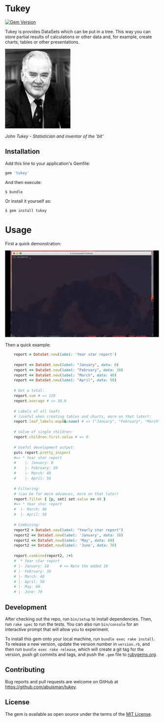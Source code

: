 # Tukey

[![Gem Version](https://badge.fury.io/rb/tukey.svg)](https://badge.fury.io/rb/tukey)

Tukey is provides DataSets which can be put in a tree. This way you can store partial results of calculations or other data and, for example, create charts, tables or other presentations.

![John Tukey - Statistician and inventor of the 'bit'](John_Tukey.jpg)

*John Tukey - Statistician and inventor of the 'bit'*

## Installation

Add this line to your application's Gemfile:

```ruby
gem 'tukey'
```

And then execute:

    $ bundle

Or install it yourself as:

    $ gem install tukey

# Usage

First a quick demonstration:

![screencast](Tukey.gif)


Then a quick example:

```ruby
    report = DataSet.new(label: 'Year star report')

    report << DataSet.new(label: "January", data: 0)
    report << DataSet.new(label: "February", data: 30)
    report << DataSet.new(label: "March", data: 40)
    report << DataSet.new(label: "April", data: 50)

    # Get a total:
    report.sum # => 120
    report.average # => 30.0

    # Labels of all leafs
    # (useful when creating tables and charts, more on that later):
    report.leaf_labels.map(&:name) # => ["January", "February", "March", "April"]

    # Value of single children:
    report.children.first.value # => 0

    # Useful development output:
    puts report.pretty_inspect
    #=> * Year star report
    #    |- January: 0
    #    |- February: 30
    #    |- March: 40
    #    |- April: 50

    # Filtering:
    # (can be far more advances, more on that later)
    report.filter { |p, set| set.value >= 40 }
    #=> * Year star report
    #  |- March: 40
    #  |- April: 50

    # Combining:
    report2 = DataSet.new(label: "Yearly star report")
    report2 << DataSet.new(label: 'January', data: 10)
    report2 << DataSet.new(label: 'May', data: 60)
    report2 << DataSet.new(label: 'June', data: 70)

    report.combine(report2, :+)
    #  * Year star report
    # |- January: 10     # <= Note the added 10
    # |- February: 30
    # |- March: 40
    # |- April: 50
    # |- May: 60
    # |- June: 70
```

## Development

After checking out the repo, run `bin/setup` to install dependencies. Then, run `rake spec` to run the tests. You can also run `bin/console` for an interactive prompt that will allow you to experiment.

To install this gem onto your local machine, run `bundle exec rake install`. To release a new version, update the version number in `version.rb`, and then run `bundle exec rake release`, which will create a git tag for the version, push git commits and tags, and push the `.gem` file to [rubygems.org](https://rubygems.org).

## Contributing

Bug reports and pull requests are welcome on GitHub at https://github.com/abuisman/tukey.


## License

The gem is available as open source under the terms of the [MIT License](http://opensource.org/licenses/MIT).

